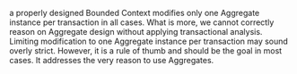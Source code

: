 a properly designed Bounded Context modifies only one Aggregate instance per transaction in all cases. What is more, we cannot correctly reason on Aggregate design without applying transactional analysis. Limiting modification to one Aggregate instance per transaction may sound overly strict. However, it is a rule of thumb and should be the goal in most cases. It addresses the very reason to use Aggregates.


